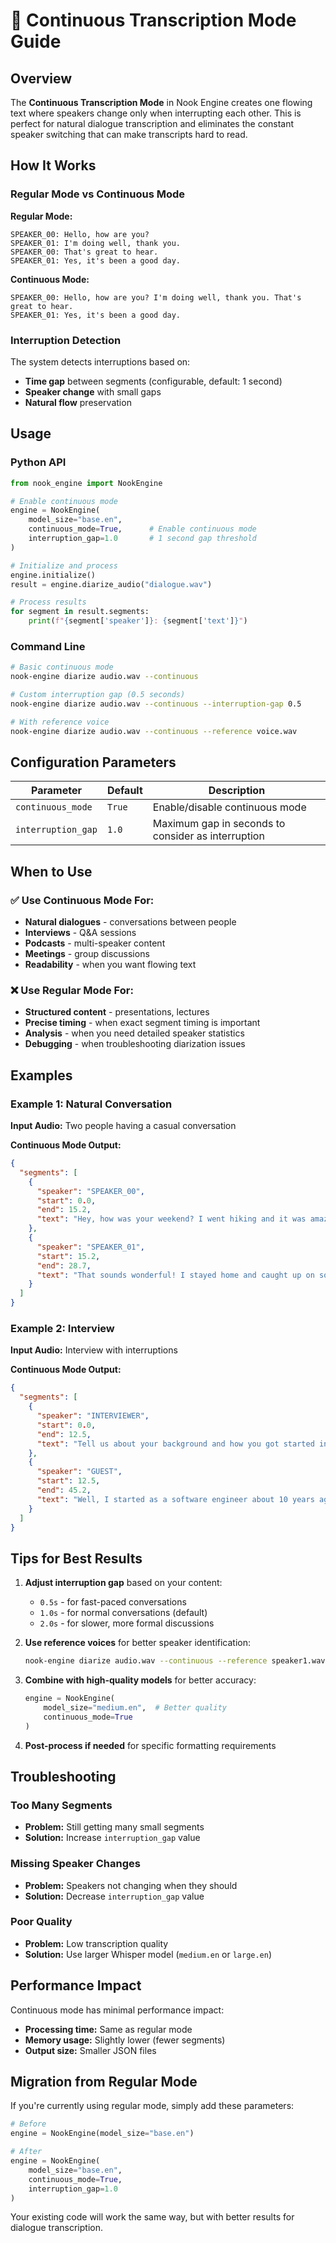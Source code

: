 # 🔄 Continuous Transcription Mode Guide

## Overview

The **Continuous Transcription Mode** in Nook Engine creates one flowing text where speakers change only when interrupting each other. This is perfect for natural dialogue transcription and eliminates the constant speaker switching that can make transcripts hard to read.

## How It Works

### Regular Mode vs Continuous Mode

**Regular Mode:**
```
SPEAKER_00: Hello, how are you?
SPEAKER_01: I'm doing well, thank you.
SPEAKER_00: That's great to hear.
SPEAKER_01: Yes, it's been a good day.
```

**Continuous Mode:**
```
SPEAKER_00: Hello, how are you? I'm doing well, thank you. That's great to hear.
SPEAKER_01: Yes, it's been a good day.
```

### Interruption Detection

The system detects interruptions based on:
- **Time gap** between segments (configurable, default: 1 second)
- **Speaker change** with small gaps
- **Natural flow** preservation

## Usage

### Python API

```python
from nook_engine import NookEngine

# Enable continuous mode
engine = NookEngine(
    model_size="base.en",
    continuous_mode=True,      # Enable continuous mode
    interruption_gap=1.0       # 1 second gap threshold
)

# Initialize and process
engine.initialize()
result = engine.diarize_audio("dialogue.wav")

# Process results
for segment in result.segments:
    print(f"{segment['speaker']}: {segment['text']}")
```

### Command Line

```bash
# Basic continuous mode
nook-engine diarize audio.wav --continuous

# Custom interruption gap (0.5 seconds)
nook-engine diarize audio.wav --continuous --interruption-gap 0.5

# With reference voice
nook-engine diarize audio.wav --continuous --reference voice.wav
```

## Configuration Parameters

| Parameter | Default | Description |
|-----------|---------|-------------|
| `continuous_mode` | `True` | Enable/disable continuous mode |
| `interruption_gap` | `1.0` | Maximum gap in seconds to consider as interruption |

## When to Use

### ✅ Use Continuous Mode For:
- **Natural dialogues** - conversations between people
- **Interviews** - Q&A sessions
- **Podcasts** - multi-speaker content
- **Meetings** - group discussions
- **Readability** - when you want flowing text

### ❌ Use Regular Mode For:
- **Structured content** - presentations, lectures
- **Precise timing** - when exact segment timing is important
- **Analysis** - when you need detailed speaker statistics
- **Debugging** - when troubleshooting diarization issues

## Examples

### Example 1: Natural Conversation

**Input Audio:** Two people having a casual conversation

**Continuous Mode Output:**
```json
{
  "segments": [
    {
      "speaker": "SPEAKER_00",
      "start": 0.0,
      "end": 15.2,
      "text": "Hey, how was your weekend? I went hiking and it was amazing. The weather was perfect and we saw some incredible views."
    },
    {
      "speaker": "SPEAKER_01", 
      "start": 15.2,
      "end": 28.7,
      "text": "That sounds wonderful! I stayed home and caught up on some reading. What trail did you take?"
    }
  ]
}
```

### Example 2: Interview

**Input Audio:** Interview with interruptions

**Continuous Mode Output:**
```json
{
  "segments": [
    {
      "speaker": "INTERVIEWER",
      "start": 0.0,
      "end": 12.5,
      "text": "Tell us about your background and how you got started in this field."
    },
    {
      "speaker": "GUEST",
      "start": 12.5,
      "end": 45.2,
      "text": "Well, I started as a software engineer about 10 years ago. I was always interested in AI and machine learning, so I gradually moved into that area. It's been an incredible journey."
    }
  ]
}
```

## Tips for Best Results

1. **Adjust interruption gap** based on your content:
   - `0.5s` - for fast-paced conversations
   - `1.0s` - for normal conversations (default)
   - `2.0s` - for slower, more formal discussions

2. **Use reference voices** for better speaker identification:
   ```bash
   nook-engine diarize audio.wav --continuous --reference speaker1.wav
   ```

3. **Combine with high-quality models** for better accuracy:
   ```python
   engine = NookEngine(
       model_size="medium.en",  # Better quality
       continuous_mode=True
   )
   ```

4. **Post-process if needed** for specific formatting requirements

## Troubleshooting

### Too Many Segments
- **Problem:** Still getting many small segments
- **Solution:** Increase `interruption_gap` value

### Missing Speaker Changes
- **Problem:** Speakers not changing when they should
- **Solution:** Decrease `interruption_gap` value

### Poor Quality
- **Problem:** Low transcription quality
- **Solution:** Use larger Whisper model (`medium.en` or `large.en`)

## Performance Impact

Continuous mode has minimal performance impact:
- **Processing time:** Same as regular mode
- **Memory usage:** Slightly lower (fewer segments)
- **Output size:** Smaller JSON files

## Migration from Regular Mode

If you're currently using regular mode, simply add these parameters:

```python
# Before
engine = NookEngine(model_size="base.en")

# After  
engine = NookEngine(
    model_size="base.en",
    continuous_mode=True,
    interruption_gap=1.0
)
```

Your existing code will work the same way, but with better results for dialogue transcription.
